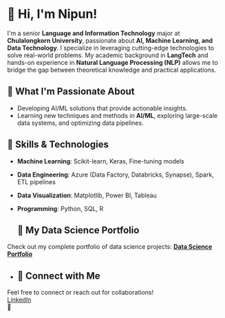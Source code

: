 # 👋 Hi, I'm Nipun!  

I'm a senior **Language and Information Technology** major at **Chulalongkorn University**, passionate about **AI, Machine Learning, and Data Technology**. I specialize in leveraging cutting-edge technologies to solve real-world problems. My academic background in **LangTech** and hands-on experience in **Natural Language Processing (NLP)** allows me to bridge the gap between theoretical knowledge and practical applications.

## 🌱 **What I'm Passionate About**  
- Developing AI/ML solutions that provide actionable insights.  
- Learning new techniques and methods in **AI/ML**, exploring large-scale data systems, and optimizing data pipelines.

## 🔨 **Skills & Technologies**  
- **Machine Learning**: Scikit-learn, Keras, Fine-tuning models  
- **Data Engineering**: Azure (Data Factory, Databricks, Synapse), Spark, ETL pipelines  
- **Data Visualization**: Matplotlib, Power BI, Tableau  
- **Programming**: Python, SQL, R

  ## 🔗 **My Data Science Portfolio**  
Check out my complete portfolio of data science projects: [**Data Science Portfolio**](https://github.com/Nippypipo/Data-Scientist-Portfolio)

- ## 📌 **Connect with Me**  
Feel free to connect or reach out for collaborations!  
[LinkedIn](https://www.linkedin.com/in/nipun-angkavichai-935455253/)  
🙌

<!--
**Nippypipo/Nippypipo** is a ✨ _special_ ✨ repository because its `README.md` (this file) appears on your GitHub profile.

Here are some ideas to get you started:

- 🔭 I’m currently working on ...
- 🌱 I’m currently learning ...
- 👯 I’m looking to collaborate on ...
- 🤔 I’m looking for help with ...
- 💬 Ask me about ...
- 📫 How to reach me: ...
- 😄 Pronouns: ...
- ⚡ Fun fact: ...
-->
